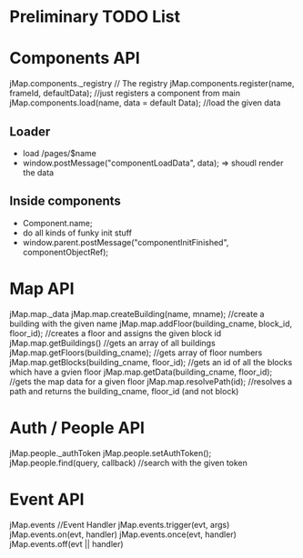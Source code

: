 # Preliminary TODO List


# Components API

jMap.components._registry // The registry
jMap.components.register(name, frameId, defaultData); //just registers a component from main
jMap.components.load(name, data = default Data); //load the given data

## Loader
* load /pages/$name
* window.postMessage("componentLoadData", data); => shoudl render the data

## Inside components

* Component.name; 
* do all kinds of funky init stuff
* window.parent.postMessage("componentInitFinished", componentObjectRef); 

# Map API

jMap.map._data
jMap.map.createBuilding(name, mname); //create a building with the given name
jMap.map.addFloor(building_cname, block_id, floor_id); //creates a floor and assigns the given block id
jMap.map.getBuildings() //gets an array of all buildings
jMap.map.getFloors(building_cname); //gets array of floor numbers
jMap.map.getBlocks(building_cname, floor_id); //gets an id of all the blocks which have a gvien floor
jMap.map.getData(building_cname, floor_id); //gets the map data for a given floor 
jMap.map.resolvePath(id); //resolves a path and returns the building_cname, floor_id (and not block)

# Auth / People API

jMap.people._authToken
jMap.people.setAuthToken(); 
jMap.people.find(query, callback) //search with the given token

# Event API

jMap.events //Event Handler
jMap.events.trigger(evt, args)
jMap.events.on(evt, handler)
jMap.events.once(evt, handler)
jMap.events.off(evt || handler)